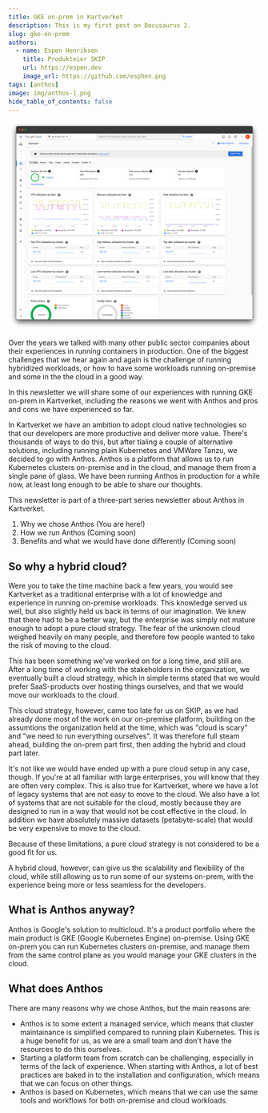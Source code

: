 ```yaml
---
title: GKE on-prem in Kartverket
description: This is my first post on Docusaurus 2.
slug: gke-on-prem
authors:
  - name: Espen Henriksen
    title: Produkteier SKIP
    url: https://espen.dev
    image_url: https://github.com/esphen.png
tags: [anthos]
image: img/anthos-1.png
hide_table_of_contents: false
---
```


![](img/anthos-1.png)

Over the years we talked with many other public sector companies about their
experiences in running containers in production. One of the biggest challenges
that we hear again and again is the challenge of running hybridized workloads,
or how to have some workloads running on-premise and some in the the cloud in a
good way. 

In this newsletter we will share some of our experiences with running GKE
on-prem in Kartverket, including the reasons we went with Anthos and pros and
cons we have experienced so far.

<!--truncate-->

In Kartverket we have an ambition to adopt cloud native technologies so that
our developers are more productive and deliver more value. There's thousands of
ways to do this, but after tialing a couple of alternative solutions, including
running plain Kubernetes and VMWare Tanzu, we decided to go with Anthos. Anthos
is a platform that allows us to run Kubernetes clusters on-premise and in the
cloud, and manage them from a single pane of glass. We have been running Anthos
in production for a while now, at least long enough to be able to share our
thoughts.

This newsletter is part of a three-part series newsletter about Anthos in
Kartverket.

1. Why we chose Anthos (You are here!)
2. How we run Anthos (Coming soon)
3. Benefits and what we would have done differently (Coming soon)

## So why a hybrid cloud?

Were you to take the time machine back a few years, you would see Kartverket as a
traditional enterprise with a lot of knowledge and experience in running
on-premise workloads. This knowledge served us well, but also slightly held us
back in terms of our imagination. We knew that there had to be a better way,
but the enterprise was simply not mature enough to adopt a pure cloud strategy.
The fear of the unknown cloud weighed heavily on many people, and therefore few
people wanted to take the risk of moving to the cloud.

This has been something we've worked on for a long time, and still are. After a
long time of working with the stakeholders in the organization, we eventually
built a cloud strategy, which in simple terms stated that we would prefer 
SaaS-products over hosting things ourselves, and that we would move our
workloads to the cloud. 

This cloud strategy, however, came too late for us on SKIP, as we had already
done most of the work on our on-premise platform, building on the assumtions the
organization held at the time, which was "cloud is scary" and "we need to run
everything ourselves". It was therefore full steam ahead, building the on-prem
part first, then adding the hybrid and cloud part later.

It's not like we would have ended up with a pure cloud setup in any case,
though. If you're at all familiar with large enterprises, you will know that
they are often very complex. This is also true for Kartverket, where we have a
lot of legacy systems that are not easy to move to the cloud. We also have a lot
of systems that are not suitable for the cloud, mostly because they are designed
to run in a way that would not be cost effective in the cloud. In addition we
have absolutely massive datasets (petabyte-scale) that would be very expensive
to move to the cloud.

Because of these limitations, a pure cloud strategy is not considered to be a
good fit for us.

A hybrid cloud, however, can give us the scalability and flexibility of the
cloud, while still allowing us to run some of our systems on-prem, with the
experience being more or less seamless for the developers.

## What is Anthos anyway?

Anthos is Google's solution to multicloud. It's a product portfolio where the
main product is GKE (Google Kubernetes Engine) on-premise. Using GKE on-prem
you can run Kubernetes clusters on-premise, and manage them from the same
control plane as you would manage your GKE clusters in the cloud.



## What does Anthos 

There are many reasons why we chose Anthos, but the main reasons are:

- Anthos is to some extent a managed service, which means that cluster 
  maintainance is simplified compared to running plain Kubernetes. 
  This is a huge benefit for us, as we are a small team and don't have the
  resources to do this ourselves.
- Starting a platform team from scratch can be challenging, especially in terms
  of the lack of experience. When starting with Anthos, a lot of best practices
  are baked in to the installation and configuration, which means that we can
  focus on other things.
- Anthos is based on Kubernetes, which means that we can use the same tools and
  workflows for both on-premise and cloud workloads.



